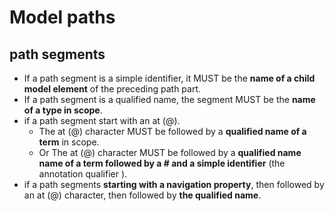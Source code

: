 # Model paths

## path segments

- If a path segment is a simple identifier, it MUST be the **name of a child model element** of the preceding path part.
- If a path segment is a qualified name, the segment MUST be the **name of a type in scope**.
- if a path segment start with an at (@).
  - The at (@) character MUST be followed by a **qualified name of a term** in scope.
  - Or The at (@) character MUST be followed by a **qualified name name of a term followed by a # and a simple identifier** (the annotation qualifier ).
- if a path segments **starting with a navigation property**, then followed by an at (@) character, then followed by **the qualified name**.


